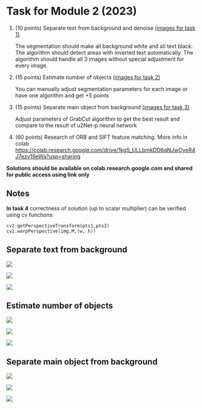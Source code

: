 # Task for Module 2 (2023)

1. (10 points) Separate text from background and denoise [(images for task 1)](#textimages).

   The segmentation should make all background white and all text black.
   The algorithm should detect areas with inverted text automatically.
   The algorithm should handle all 3 images without special adjustment for every image.
   
2. (15 points) Estimate number of objects [(images for task 2)](#countimages)
   
   You can manually adjust segmentation parameters for each image or have one algorithm and get +5 points

3. (15 points) Separate main object from background [(images for task 3)](#objimages)

   Adjust parameters of GrabCut algorithm to get the best result and compare to the result of u2Net-p neural network

4. (60 points) Research of ORB and SIFT feature matching. More info in colab https://colab.research.google.com/drive/1kgS_ULLbmkDD6qNJwOyeR4J7ezy19eWa?usp=sharing

**Solutions should be available on colab.research.google.com and shared for public access using link only**

## Notes

**In task 4** correctness of solution (up to scalar multiplier) can be verified using cv functions:

```
cv2.getPerspectiveTransform(pts1,pts2)
cv2.warpPerspective(img,M,(w, h))
```

## <a name="textimages"></a> Separate text from background

![](images/text1.jpg)

![](images/text2.jpg)

![](images/text3.jpg)


## <a name="countimages"></a> Estimate number of objects

![](images/count1.jpg)

![](images/count2.jpg)

![](images/count3.jpg)

## <a name="objimages"></a> Separate main object from background

![](images/obj1.jpeg)

![](images/obj2.jpeg)

![](images/obj3.jpeg)




